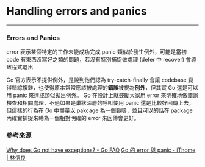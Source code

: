 # Handling errors and panics

---

### Errors and Panics
error 表示某個特定的工作未能成功完成
panic 類似於發生例外，可能是當初 code 有東西沒寫好之類的問題，若沒有特別捕捉做處理 (defer 中 recover) 會導致程式退出

Go 官方表示不提供例外，是說到他們認為 try-catch-finally 會讓 codebase 變得錯綜複雜，也使得原本常常應該被處理的**錯誤**被視為**例外**，但其實 Go 還是可以用 panic 來達成類似拋出例外。
Go 在設計上就鼓勵大家用 error 來明確地做錯誤檢查和相關處理，不過如果是巢狀深層的呼叫使用 panic 還是比較好回傳上去，但這樣的行為在 Go 中盡量以 pakcage 為一個範疇，並且可以的話在 package 內確實捕捉來轉為一個相對明確的 error 來回傳會更好。

### 參考來源
[Why does Go not have exceptions? - Go FAQ](https://go.dev/doc/faq#exceptions)
[Go 的 error 與 panic - iThome | 林信良](https://www.ithome.com.tw/voice/103455)
